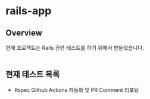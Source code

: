 # rails-app
## Overview
현재 프로젝트는 Rails 관련 테스트를 하기 위해서 만들었습니다.<br>
<br>

## 현재 테스트 목록
- Rspec Github Actions 자동화 및 PR Comment 리포팅
